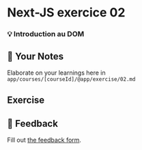 # Next-JS exercice 02

### 💡 Introduction au DOM

## 📝 Your Notes

Elaborate on your learnings here in `app/courses/[courseId]/@app/exercise/02.md`

## Exercise

## 🐜 Feedback

Fill out
[the feedback form](https://ws.kcd.im/?ws=React%20Fundamentals%20%E2%9A%9B&e=02%3A%20Intro%20to%20raw%20React%20APIs&em=/?ws=React%20Fundamentals%20%E2%9A%9B&e=01%3A%20Basic%20JavaScript-rendered%20Hello%20World&em=).
